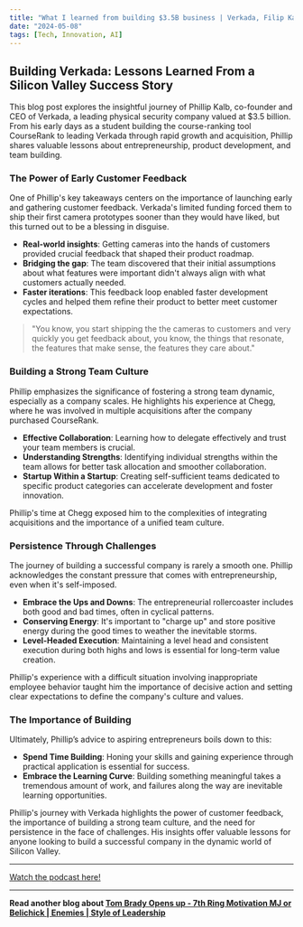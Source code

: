 ```yaml
---
title: "What I learned from building $3.5B business | Verkada, Filip Kaliszan"
date: "2024-05-08"
tags: [Tech, Innovation, AI]
---
```


## Building Verkada: Lessons Learned From a Silicon Valley Success Story

This blog post explores the insightful journey of Phillip Kalb, co-founder and CEO of Verkada, a leading physical security company valued at $3.5 billion. From his early days as a student building the course-ranking tool CourseRank to leading Verkada through rapid growth and acquisition, Phillip shares valuable lessons about entrepreneurship, product development, and team building.

### The Power of Early Customer Feedback

One of Phillip's key takeaways centers on the importance of launching early and gathering customer feedback. Verkada's limited funding forced them to ship their first camera prototypes sooner than they would have liked, but this turned out to be a blessing in disguise. 

* **Real-world insights**: Getting cameras into the hands of customers provided crucial feedback that shaped their product roadmap. 
* **Bridging the gap**:  The team discovered that their initial assumptions about what features were important didn't always align with what customers actually needed.
* **Faster iterations**: This feedback loop enabled faster development cycles and helped them refine their product to better meet customer expectations.

> "You know, you start shipping the the cameras to customers and very quickly you get feedback about, you know, the things that resonate, the features that make sense, the features they care about."

### Building a Strong Team Culture

Phillip emphasizes the significance of fostering a strong team dynamic, especially as a company scales. He highlights his experience at Chegg, where he was involved in multiple acquisitions after the company purchased CourseRank. 

* **Effective Collaboration**:  Learning how to delegate effectively and trust your team members is crucial. 
* **Understanding Strengths**: Identifying individual strengths within the team allows for better task allocation and smoother collaboration.
* **Startup Within a Startup**: Creating self-sufficient teams dedicated to specific product categories can accelerate development and foster innovation. 

Phillip's time at Chegg exposed him to the complexities of integrating acquisitions and the importance of a unified team culture.

### Persistence Through Challenges

The journey of building a successful company is rarely a smooth one. Phillip acknowledges the constant pressure that comes with entrepreneurship, even when it's self-imposed. 

* **Embrace the Ups and Downs**: The entrepreneurial rollercoaster includes both good and bad times, often in cyclical patterns.
* **Conserving Energy**:  It's important to "charge up" and store positive energy during the good times to weather the inevitable storms.
* **Level-Headed Execution**:  Maintaining a level head and consistent execution during both highs and lows is essential for long-term value creation. 

Phillip's experience with a difficult situation involving inappropriate employee behavior taught him the importance of decisive action and setting clear expectations to define the company's culture and values.

### The Importance of Building

Ultimately, Phillip’s advice to aspiring entrepreneurs boils down to this:

* **Spend Time Building**:  Honing your skills and gaining experience through practical application is essential for success.
* **Embrace the Learning Curve**:   Building something meaningful takes a tremendous amount of work, and failures along the way are inevitable learning opportunities. 

Phillip's journey with Verkada highlights the power of customer feedback, the importance of building a strong team culture, and the need for persistence in the face of challenges. His insights offer valuable lessons for anyone looking to build a successful company in the dynamic world of Silicon Valley.

---

<a href="https://youtube.com/watch?v=ZfNox6j8oxM" target="_blank">Watch the podcast here!</a>


---

**Read another blog about [Tom Brady Opens up - 7th Ring Motivation MJ or Belichick | Enemies | Style of Leadership](./20230920-tombrady-pbdpodcast)**